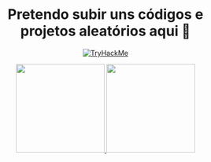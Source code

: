 <h1 align="center">Pretendo subir uns códigos e projetos aleatórios aqui 👋</h1>

<p align="center">
  <a href="https://tryhackme.com/p/XBaraoVermelhoX" target="_blank"><img src="https://tryhackme-badges.s3.amazonaws.com/XBaraoVermelhoX.png" alt="TryHackMe"></a>
</p>

<div align="center">
<a href="https://github.com/aka-barao">
<img loading="lazy" height="180em" src="https://github-readme-stats.vercel.app/api/top-langs/?username=aka-barao&layout=compact&langs_count=7&theme=dracula"/>
<img loading="lazy" height="180em" src="https://github-readme-stats.vercel.app/api?username=aka-barao&show_icons=true&theme=dracula&include_all_commits=true&count_private=true"/>
</div>

<!--
**aka-barao/aka-barao** is a ✨ _special_ ✨ repository because its `README.md` (this file) appears on your GitHub profile.

Here are some ideas to get you started:

- 🔭 I’m currently working on ...
- 🌱 I’m currently learning ...
- 👯 I’m looking to collaborate on ...
- 🤔 I’m looking for help with ...
- 💬 Ask me about ...
- 📫 How to reach me: ...
- 😄 Pronouns: ...
- ⚡ Fun fact: ...
-->
